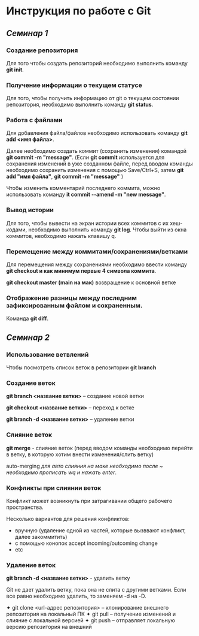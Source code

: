 # Инструкция по работе с Git

## *Семинар 1*

### Создание репозитория

Для того чтобы создать репозиторий необходимо выполнить команду **git init**. 

### Получение информации о текущем статусе

Для того, чтобы получить информацию от git о текущем состоянии репозитория, необходимо выполнить команду **git status**.

### Работа с файлами

Для добавления файла/файлов необходимо использовать команду **git add <имя файла>**.

Далее необходимо создать коммит (сохранить изменения) командой **git commit -m "message"**. (Если **git commit** используется для сохранения изменений в уже созданном файле, перед вводом команды необходимо сохранить изменения с помощью Save/Ctrl+S, затем **git add "имя файла"**, **git commit -m "message"** )

Чтобы изменить комментарий последнего коммита, можно использовать команду **it commit --amend -m "new message"**.

### Вывод истории

Для того, чтобы вывести на экран истории всех коммитов с их хеш-кодами, необходимо выполнить команду **git log**. Чтобы выйти из окна коммитов, необходимо нажать клавишу q.

### Перемещение между коммитами/сохранениями/ветками

Для перемещения между сохранениями необходимо ввести команду **git checkout и как минимум первые 4 символа коммита**.

**git checkout master (main на мак)** возвращение к основной ветке

### Отображение разницы между последним зафиксированным файлом и сохраненным.

Команда **git diff**.

## *Семинар 2*

### **Использование ветвлений**

Чтобы посмотреть список веток в репозитории **git branch**

### Создание веток

**git branch <название ветки>** – создание новой ветки

**git checkout <название ветки>** – переход к ветке

**git branch -d <название ветки>** – удаление ветки

### Слияние веток 

**git merge** - слияние веток (перед вводом команды необходимо перейти в ветку, в которую хотим внести изменения/слить ветку)

auto-merging
*для авто слияния на маке необходимо после ~ необходимо прописать wq и нажать enter*.  

### Конфликты при слиянии веток

Конфликт может возникнуть при затрагивании общего рабочего пространства. 

Несколько вариантов для решения конфликтов:
* вручную (удаление одной из частей, которые вызввают конфликт, далее закоммитить)
* с помощью конопок accept incoming/outcoming change 
* etc

### Удаление веток

**git branch -d <название ветки>** - удалить ветку

Git не дает удалить ветку, пока она не слита с другими ветками. Если все равно необходимо удалить, то заменяем -d на -D.








✦ git clone <url-адрес репозитория> – клонирование внешнего репозитория на локальный ПК
✦ git pull – получение изменений и слияние с локальной версией
✦ git push – отправляет локальную версию репозитория на внешний
